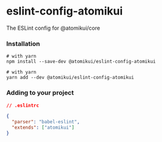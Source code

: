 # eslint-config-atomikui

The ESLint config for @atomikui/core

### Installation

```shell
# with yarn
npm install --save-dev @atomikui/eslint-config-atomikui

# with yarn
yarn add --dev @atomikui/eslint-config-atomikui
```

### Adding to your project

```json
// .eslintrc

{
  "parser": "babel-eslint",
  "extends": ["atomikui"]
}
```
